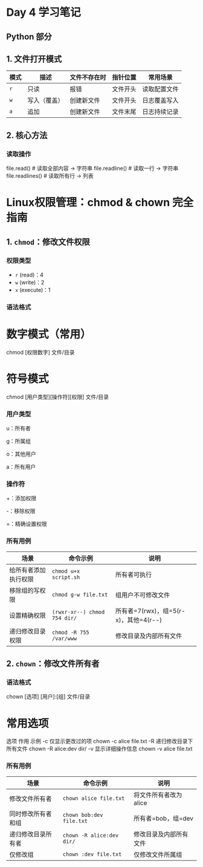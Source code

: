 # Day 4 学习笔记

## Python 部分

## 1. 文件打开模式
| 模式 | 描述                  | 文件不存在时 | 指针位置  | 常用场景               |
|------|-----------------------|--------------|-----------|------------------------|
| `r`  | 只读                  | 报错         | 文件开头  | 读取配置文件           |
| `w`  | 写入（覆盖）           | 创建新文件   | 文件开头  | 日志覆盖写入           |
| `a`  | 追加                  | 创建新文件   | 文件末尾  | 日志持续记录           |

## 2. 核心方法
### 读取操作
file.read()      # 读取全部内容 → 字符串
file.readline()  # 读取一行 → 字符串
file.readlines() # 读取所有行 → 列表

# Linux权限管理：chmod & chown 完全指南

## 1. `chmod`：修改文件权限
### 权限类型
- `r` (read)：4
- `w` (write)：2  
- `x` (execute)：1

### 语法格式
# 数字模式（常用）
chmod [权限数字] 文件/目录

# 符号模式
chmod [用户类型][操作符][权限] 文件/目录

### 用户类型
u：所有者

g：所属组

o：其他用户

a：所有用户

### 操作符
+：添加权限

-：移除权限

=：精确设置权限

### 所有用例
|场景	                   |命令示例	                       |说明
|-------------------------|-----------------------------------|------------------------------------|
|给所有者添加执行权限	    |`chmod u+x script.sh`	            |所有者可执行
|移除组的写权限             |`chmod g-w file.txt`	            |组用户不可修改文件
|设置精确权限               |`(rwxr-xr--)	chmod 754 dir/`	    |所有者=7(rwx)，组=5(r-x)，其他=4(r--)
|递归修改目录权限	        |`chmod -R 755 /var/www`	        |修改目录及内部所有文件

## 2. `chown`：修改文件所有者
### 语法格式
chown [选项] [用户]:[组] 文件/目录
# 常用选项
选项	作用	                示例
-c      仅显示更改过的项	     chown -c alice file.txt
-R      递归修改目录下所有文件	  chown -R alice:dev dir/
-v      显示详细操作信息	     chown -v alice file.txt

### 所有用例
|场景	                 |命令示例	                    |说明
|------------------------|-----------------------------|---------------------|
|修改文件所有者	          |`chown alice file.txt`	     |将文件所有者改为alice
|同时修改所有者和组	      |`chown bob:dev file.txt`	     |所有者=bob，组=dev
|递归修改目录所有者	      |`chown -R alice:dev dir/`	 |修改目录及内部所有文件
|仅修改组	             |`chown :dev file.txt`	        |仅修改文件所属组

